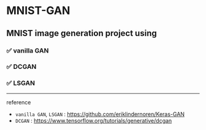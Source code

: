 # MNIST-GAN

## MNIST image generation project using

### ✅ vanilla GAN
### ✅ DCGAN
### ✅ LSGAN



---
reference
- ```vanilla GAN```, ```LSGAN``` : https://github.com/eriklindernoren/Keras-GAN
- ```DCGAN``` : https://www.tensorflow.org/tutorials/generative/dcgan
